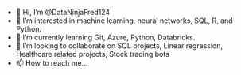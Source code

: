 - 👋 Hi, I’m @DataNinjaFred124
- 👀 I’m interested in machine learning, neural networks, SQL, R, and Python.
- 🌱 I’m currently learning Git, Azure, Python, Databricks.
- 💞️ I’m looking to collaborate on SQL projects, Linear regression, Healthcare related projects, Stock trading bots
- 📫 How to reach me...

<!---
DataNinjaFred124/DataNinjaFred124 is a ✨ special ✨ repository because its `README.md` (this file) appears on your GitHub profile.
You can click the Preview link to take a look at your changes.
--->
